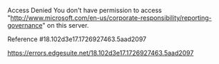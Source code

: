 Access Denied
You don't have permission to access "http://www.microsoft.com/en-us/corporate-responsibility/reporting-governance" on this server.

Reference #18.102d3e17.1726927463.5aad2097

https://errors.edgesuite.net/18.102d3e17.1726927463.5aad2097